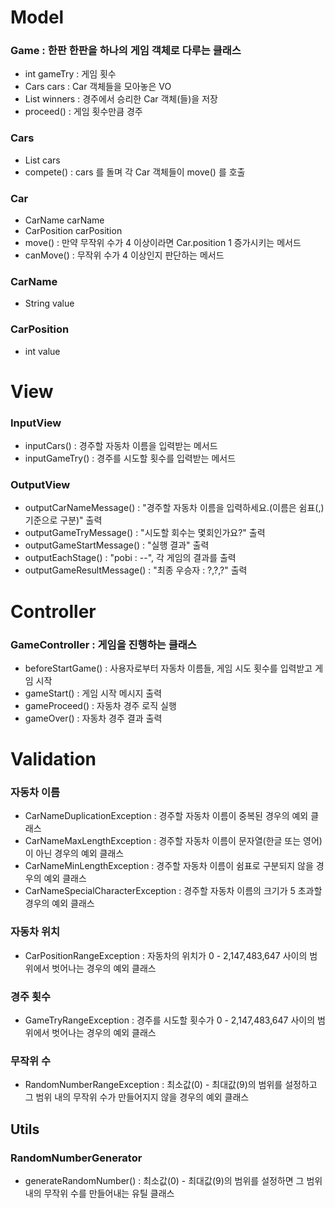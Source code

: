 # Model
### Game : 한판 한판을 하나의 게임 객체로 다루는 클래스
- int gameTry : 게임 횟수
- Cars cars : Car 객체들을 모아놓은 VO
- List<Car> winners : 경주에서 승리한 Car 객체(들)을 저장
- proceed() : 게임 횟수만큼 경주
### Cars
- List<Car> cars
- compete() : cars 를 돌며 각 Car 객체들이 move() 를 호출
### Car
- CarName carName
- CarPosition carPosition
- move() : 만약 무작위 수가 4 이상이라면 Car.position 1 증가시키는 메서드
- canMove() : 무작위 수가 4 이상인지 판단하는 메서드
### CarName
- String value
### CarPosition
- int value


# View
### InputView
- inputCars() : 경주할 자동차 이름을 입력받는 메서드
- inputGameTry() : 경주를 시도할 횟수를 입력받는 메서드
### OutputView
- outputCarNameMessage() : "경주할 자동차 이름을 입력하세요.(이름은 쉼표(,) 기준으로 구분)" 출력
- outputGameTryMessage() : "시도할 회수는 몇회인가요?" 출력
- outputGameStartMessage() : "실행 결과" 출력
- outputEachStage() : "pobi : --", 각 게임의 결과를 출력
- outputGameResultMessage() : "최종 우승자 : ?,?,?" 출력



# Controller
### GameController : 게임을 진행하는 클래스
- beforeStartGame() : 사용자로부터 자동차 이름들, 게임 시도 횟수를 입력받고 게임 시작
- gameStart() : 게임 시작 메시지 출력
- gameProceed() : 자동차 경주 로직 실행
- gameOver() : 자동차 경주 결과 출력



# Validation
### 자동차 이름
- CarNameDuplicationException : 경주할 자동차 이름이 중복된 경우의 예외 클래스
- CarNameMaxLengthException : 경주할 자동차 이름이 문자열(한글 또는 영어)이 아닌 경우의 예외 클래스
- CarNameMinLengthException : 경주할 자동차 이름이 쉼표로 구분되지 않을 경우의 예외 클래스
- CarNameSpecialCharacterException : 경주할 자동차 이름의 크기가 5 초과할 경우의 예외 클래스
### 자동차 위치
- CarPositionRangeException : 자동차의 위치가 0 - 2,147,483,647 사이의 범위에서 벗어나는 경우의 예외 클래스
### 경주 횟수
- GameTryRangeException : 경주를 시도할 횟수가 0 - 2,147,483,647 사이의 범위에서 벗어나는 경우의 예외 클래스
### 무작위 수
- RandomNumberRangeException : 최소값(0) - 최대값(9)의 범위를 설정하고 그 범위 내의 무작위 수가 만들어지지 않을 경우의 예외 클래스



## Utils
### RandomNumberGenerator
- generateRandomNumber() : 최소값(0) - 최대값(9)의 범위를 설정하면 그 범위 내의 무작위 수를 만들어내는 유틸 클래스

